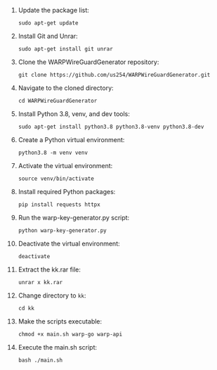 1. Update the package list:

    ```shell
    sudo apt-get update
    ```

2. Install Git and Unrar:

    ```shell
    sudo apt-get install git unrar
    ```

3. Clone the WARPWireGuardGenerator repository:

    ```shell
    git clone https://github.com/us254/WARPWireGuardGenerator.git
    ```

4. Navigate to the cloned directory:

    ```shell
    cd WARPWireGuardGenerator
    ```

5. Install Python 3.8, venv, and dev tools:

    ```shell
    sudo apt-get install python3.8 python3.8-venv python3.8-dev
    ```

6. Create a Python virtual environment:

    ```shell
    python3.8 -m venv venv
    ```

7. Activate the virtual environment:

    ```shell
    source venv/bin/activate
    ```

8. Install required Python packages:

    ```shell
    pip install requests httpx
    ```

9. Run the warp-key-generator.py script:

    ```shell
    python warp-key-generator.py
    ```

10. Deactivate the virtual environment:

    ```shell
    deactivate
    ```

11. Extract the kk.rar file:

    ```shell
    unrar x kk.rar
    ```

12. Change directory to `kk`:

    ```shell
    cd kk
    ```

13. Make the scripts executable:

    ```shell
    chmod +x main.sh warp-go warp-api
    ```

14. Execute the main.sh script:

    ```shell
    bash ./main.sh
    ```
